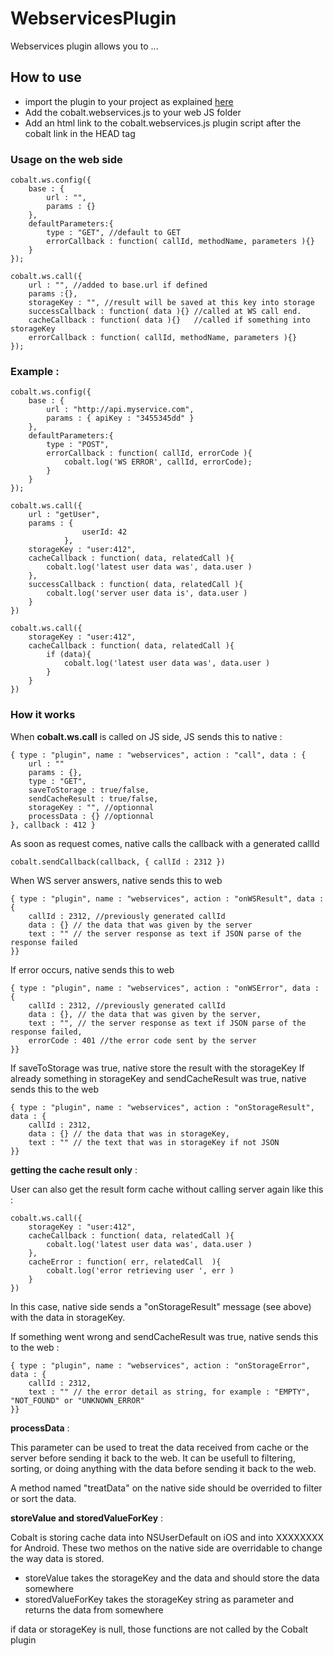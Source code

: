 WebservicesPlugin
===============

Webservices plugin allows you to ...


How to use
----------

* import the plugin to your project as explained [here](https://github.com/cobaltians/cobalt/wiki/Using-plugins)
* Add the cobalt.webservices.js to your web JS folder
* Add an html link to the cobalt.webservices.js plugin script after the cobalt link in the HEAD tag



### Usage on the web side

	cobalt.ws.config({
		base : {
			url : "", 
			params : {}
		},
		defaultParameters:{
			type : "GET", //default to GET
			errorCallback : function( callId, methodName, parameters ){}
		}
	});
	
	cobalt.ws.call({
		url : "", //added to base.url if defined
		params :{},
		storageKey : "", //result will be saved at this key into storage
		successCallback : function( data ){} //called at WS call end. 
		cacheCallback : function( data ){}   //called if something into storageKey
		errorCallback : function( callId, methodName, parameters ){}
	});


### Example :

	cobalt.ws.config({
		base : {
			url : "http://api.myservice.com",
			params : { apiKey : "3455345dd" }
		},
		defaultParameters:{
			type : "POST",
			errorCallback : function( callId, errorCode ){
				cobalt.log('WS ERROR', callId, errorCode);
			}
		}
	});

	cobalt.ws.call({
		url : "getUser",
		params : {
                    userId: 42
                },
		storageKey : "user:412",
		cacheCallback : function( data, relatedCall ){
			cobalt.log('latest user data was', data.user )	
		},
		successCallback : function( data, relatedCall ){
			cobalt.log('server user data is', data.user )
		}
	})
	
	cobalt.ws.call({
		storageKey : "user:412",
		cacheCallback : function( data, relatedCall ){
			if (data){
				cobalt.log('latest user data was', data.user )	
			}
		}
	})

	
### How it works

When **cobalt.ws.call** is called on JS side, JS sends this to native :
	
	{ type : "plugin", name : "webservices", action : "call", data : {
		url : ""
		params : {},
		type : "GET",
		saveToStorage : true/false,
		sendCacheResult : true/false,
		storageKey : "", //optionnal
		processData : {} //optionnal
	}, callback : 412 }
	
As soon as request comes, native calls the callback with a generated callId
	
	cobalt.sendCallback(callback, { callId : 2312 })
	
When WS server answers, native sends this to web
	
	{ type : "plugin", name : "webservices", action : "onWSResult", data : {
		callId : 2312, //previously generated callId
		data : {} // the data that was given by the server
		text : "" // the server response as text if JSON parse of the response failed
	}}
	

If error occurs, native sends this to web
	
	{ type : "plugin", name : "webservices", action : "onWSError", data : {
		callId : 2312, //previously generated callId
		data : {}, // the data that was given by the server,
		text : "", // the server response as text if JSON parse of the response failed,
		errorCode : 401 //the error code sent by the server
	}}

If saveToStorage was true, native store the result with the storageKey
If already something in storageKey and sendCacheResult was true, native sends this to the web
	
	{ type : "plugin", name : "webservices", action : "onStorageResult", data : {
		callId : 2312,
		data : {} // the data that was in storageKey,
		text : "" // the text that was in storageKey if not JSON
	}}


**getting the cache result only** :

User can also get the result form cache without calling server again like this :

	cobalt.ws.call({
		storageKey : "user:412",
		cacheCallback : function( data, relatedCall ){
			cobalt.log('latest user data was', data.user )	
		},
		cacheError : function( err, relatedCall  ){
			cobalt.log('error retrieving user ', err )	
		}
	})

In this case, native side sends a "onStorageResult" message (see above) with the data in storageKey. 

If something went wrong and sendCacheResult was true, native sends this to the web :

	{ type : "plugin", name : "webservices", action : "onStorageError", data : {
		callId : 2312,
		text : "" // the error detail as string, for example : "EMPTY", "NOT_FOUND" or "UNKNOWN_ERROR"
	}}


**processData** :

This parameter can be used to treat the data received from cache or the server before sending it back to the web.
It can be usefull to filtering, sorting, or doing anything with the data before sending it back to the web.

A method named "treatData" on the native side should be overrided to filter or sort the data.


**storeValue and storedValueForKey** :

Cobalt is storing cache data into NSUserDefault on iOS and into XXXXXXXX for Android. 
These two methos on the native side are overridable to change the way data is stored.

* storeValue takes the storageKey and the data and should store the data somewhere
* storedValueForKey takes the storageKey string as parameter and returns the data from somewhere

if data or storageKey is null, those functions are not called by the Cobalt plugin




